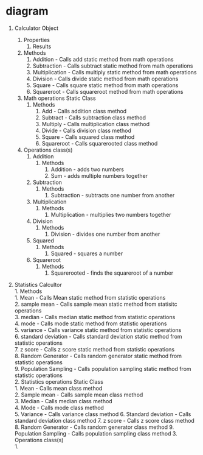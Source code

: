 # diagram  

1. Calculator Object  
    1. Properties  
        1. Results  
    2. Methods  
        1. Addition - Calls add static method from math operations  
        2. Subtraction - Calls subtract static method from math operations  
        3. Multiplication - Calls multiply static method from math operations  
        4. Division - Calls divide static method from math operations  
        5. Square - Calls square static method from math operations  
        6. Squareroot - Calls squareroot method from math operations  
    3. Math operations Static Class
        1. Methods
            1. Add - Calls addition class method  
            2. Subtract - Calls subtraction class method  
            3. Multiply - Calls multiplication class method  
            4. Divide - Calls division class method
            5. Square - Calls squared class method
            6. Squareroot - Calls squarerooted class method
    4. Operations class(s)
        1. Addition
            1. Methods
                1. Addition - adds two numbers
                2. Sum - adds multiple numbers together
        2. Subtraction
            1. Methods
                1. Subtraction - subtracts one number from another
        3. Multiplication  
            1. Methods
                1. Multiplication - multiplies two numbers together
        4. Division  
            1. Methods
                1. Division - divides one number from another
        5. Squared
            1. Methods
                1. Squared - squares a number
       6. Squareroot
            1. Methods
                1. Squarerooted - finds the squareroot of a number
                
2. Statistics Calcultor                
          1. Methods  
                 1. Mean - Calls Mean static method from statistic operations  
                 2. sample mean - Calls sample mean static method from statisitc operations  
                3. median - Calls median static method from statistic operations  
                4. mode - Calls mode static method from statistic operations  
                5. variance - Calls variance static method from statistic operations  
                6. standard deviation - Calls standard deviation static method from statistic operations  
                7. z score - Calls z score static method from statistic operations  
                8. Random Generator - Calls random generator static method from statistic operations                 
                9. Population Sampling - Calls population sampling static method from statistic operations  
       2. Statistics operations Static Class  
              1. Mean - Calls mean class method  
              2. Sample mean - Calls sample mean class method  
              3. Median - Calls median class method  
              4. Mode - Calls mode class method  
              5. Variance - Calls variance class method
              6. Standard deviation - Calls standard deviation class method
              7. z score - Calls z score class method
              8. Random Generator - Calls random generator class method
              9. Population Sampling - Calls population sampling class method
      3. Operations class(s)  
               1. 
            
